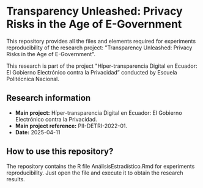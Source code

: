 # Transparency Unleashed: Privacy Risks in the Age of E-Government

This repository provides all the files and elements required for experiments reproducibility of the research project: "Transparency Unleashed: Privacy Risks in the Age of E-Government".

This research is part of the project "Híper-transparencia Digital en Ecuador: El Gobierno Electrónico contra la Privacidad” conducted by Escuela Politécnica Nacional.

## Research information

- **Main project:** Híper-transparencia Digital en Ecuador: El Gobierno Electrónico contra la Privacidad.
- **Main project reference:** PII-DETRI-2022-01.
- **Date:** 2025-04-11

## How to use this repository?

The repository contains the R file AnálisisEstradístico.Rmd for experiments reproducibility. Just open the file and execute it to obtain the research results.